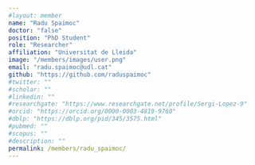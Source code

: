 ```yaml
---
#layout: member
name: "Radu Spaimoc"
doctor: "false"
position: "PhD Student"
role: "Researcher"
affiliation: "Universitat de Lleida"
image: "/members/images/user.png"
email: "radu.spaimoc@udl.cat"
github: "https://github.com/raduspaimoc"
#twitter: ""
#scholar: ""
#linkedin: ""
#researchgate: "https://www.researchgate.net/profile/Sergi-Lopez-9"
#orcid: "https://orcid.org/0000-0003-4819-9760"
#dblp: "https://dblp.org/pid/345/3575.html"
#pubmed: ""
#scopus: ""
#description: ""
permalink: /members/radu_spaimoc/
---
```

